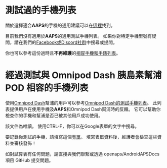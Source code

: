 # 測試過的手機列表

關於選擇適合**AAPS**的手機的通用建議可以在[這裡](../Getting-Started/Phones.md)找到。

目前我們沒有適用於**AAPS**的通用測試手機列表。
如果你對特定手機型號有疑問，請在我們的[Facebook或Discord社群](../GettingHelp/WhereCanIGetHelp.md)中搜尋或提問。

你也可以參考這份過時且**不再維護**的[相容手機和手錶列表](https://docs.google.com/spreadsheets/d/1gZAsN6f0gv6tkgy9EBsYl0BQNhna0RDqA9QGycAqCQc/edit?gid=698881435#gid=698881435)。

# 經過測試與 Omnipod Dash 胰島素幫浦 POD 相容的手機列表

使用[Omnipod Dash](../CompatiblePumps/OmnipodDASH.md)幫浦的用戶可以參考[Omnipod Dash的測試手機列表](https://docs.google.com/spreadsheets/d/1zO-Vf3wv0jji5Gflk6pe48oi348ApF5RvMcI6NG5TnY)。
此列表提供用戶在使用手機及**AAPS**和Omnipod Dash幫浦時的反饋。 它可以幫助你檢查你的手機和幫浦是否已被其他用戶成功使用。

該文件為唯讀。 使用CTRL-F，你可以在Google表單的文字中搜尋。

要記錄你測試的手機，請填寫這個[表單](https://forms.gle/g7GbSkMCTfFrWKjSA)。 填寫表單資料後，維護者會檢查這些資料並審核發佈！

如對試算表有任何問題，請直接與我們聯繫或透過 openaps/AndroidAPSDocs 項目 GitHub 提交問題。
